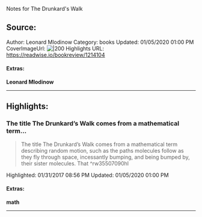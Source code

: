 Notes for The Drunkard's Walk

## Source:
Author: Leonard Mlodinow
Category: books
Updated: 01/05/2020 01:00 PM
CoverImageUrl: 
![|200](https://images-na.ssl-images-amazon.com/images/I/41esAy%2B6SQL._SL200_.jpg)
Highlights URL: https://readwise.io/bookreview/1214104


#### Extras:
**Leonard Mlodinow**



 
-----
 ## Highlights:

### The title The Drunkard’s Walk comes from a mathematical term...
>The title The Drunkard’s Walk comes from a mathematical term describing random motion, such as the paths molecules follow as they fly through space, incessantly bumping, and being bumped by, their sister molecules. That ^rw35507090hl


Highlighted: 01/31/2017 08:56 PM
Updated: 01/05/2020 01:00 PM


#### Extras:
**math**




------

